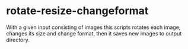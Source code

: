 # rotate-resize-changeformat
With a given input consisting of images this scripts rotates each  image, changes its size and change format, then it saves new images to output directory. 
